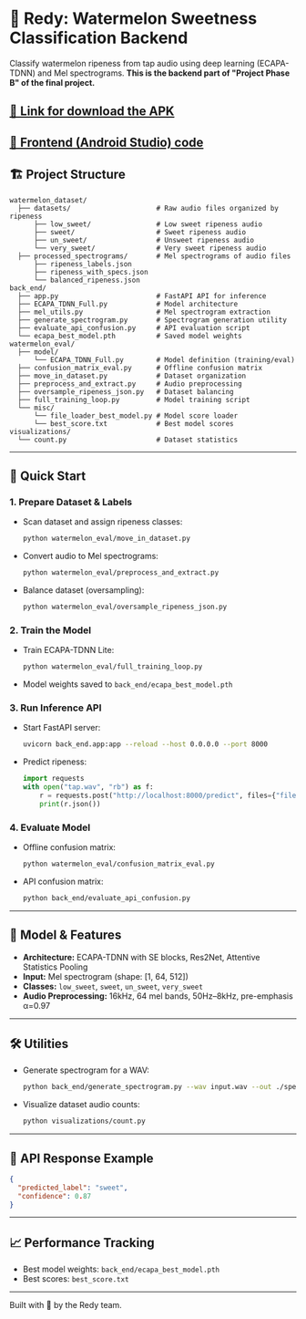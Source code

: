 # 🍉 Redy: Watermelon Sweetness Classification Backend

Classify watermelon ripeness from tap audio using deep learning (ECAPA-TDNN) and Mel spectrograms.
**This is the backend part of "Project Phase B" of the final project.**

[🔗 Link for download the APK](https://drive.google.com/file/d/18OC_MR-IxNMIf2QQ-rpTmzTqaw61SDS5/view?usp=sharing)
---
[🔗 Frontend (Android Studio) code](https://github.com/Dmitry-Simon/RedyApp/tree/master)
---

## 🏗️ Project Structure

```
watermelon_dataset/
  ├── datasets/                     # Raw audio files organized by ripeness
      ├── low_sweet/                # Low sweet ripeness audio
      ├── sweet/                    # Sweet ripeness audio
      ├── un_sweet/                 # Unsweet ripeness audio
      └── very_sweet/               # Very sweet ripeness audio
  ├── processed_spectrograms/       # Mel spectrograms of audio files 
      ├── ripeness_labels.json
      ├── ripeness_with_specs.json
      └── balanced_ripeness.json
back_end/
  ├── app.py                        # FastAPI API for inference
  ├── ECAPA_TDNN_Full.py            # Model architecture
  ├── mel_utils.py                  # Mel spectrogram extraction
  ├── generate_spectrogram.py       # Spectrogram generation utility
  ├── evaluate_api_confusion.py     # API evaluation script
  └── ecapa_best_model.pth          # Saved model weights
watermelon_eval/
  ├── model/
      └── ECAPA_TDNN_Full.py        # Model definition (training/eval)
  ├── confusion_matrix_eval.py      # Offline confusion matrix
  ├── move_in_dataset.py            # Dataset organization
  ├── preprocess_and_extract.py     # Audio preprocessing
  ├── oversample_ripeness_json.py   # Dataset balancing
  ├── full_training_loop.py         # Model training script
  └── misc/
      └── file_loader_best_model.py # Model score loader
      └── best_score.txt            # Best model scores
visualizations/
  └── count.py                      # Dataset statistics
```

---

## 🚀 Quick Start

### 1. Prepare Dataset & Labels

- Scan dataset and assign ripeness classes:
  ```bash
  python watermelon_eval/move_in_dataset.py
  ```
- Convert audio to Mel spectrograms:
  ```bash
  python watermelon_eval/preprocess_and_extract.py
  ```
- Balance dataset (oversampling):
  ```bash
  python watermelon_eval/oversample_ripeness_json.py
  ```

### 2. Train the Model

- Train ECAPA-TDNN Lite:
  ```bash
  python watermelon_eval/full_training_loop.py
  ```
- Model weights saved to `back_end/ecapa_best_model.pth`

### 3. Run Inference API

- Start FastAPI server:
  ```bash
  uvicorn back_end.app:app --reload --host 0.0.0.0 --port 8000
  ```
- Predict ripeness:
  ```python
  import requests
  with open("tap.wav", "rb") as f:
      r = requests.post("http://localhost:8000/predict", files={"file": f})
      print(r.json())
  ```

### 4. Evaluate Model

- Offline confusion matrix:
  ```bash
  python watermelon_eval/confusion_matrix_eval.py
  ```
- API confusion matrix:
  ```bash
  python back_end/evaluate_api_confusion.py
  ```

---

## 🧠 Model & Features

- **Architecture:** ECAPA-TDNN with SE blocks, Res2Net, Attentive Statistics Pooling
- **Input:** Mel spectrogram (shape: [1, 64, 512])
- **Classes:** `low_sweet`, `sweet`, `un_sweet`, `very_sweet`
- **Audio Preprocessing:** 16kHz, 64 mel bands, 50Hz–8kHz, pre-emphasis α=0.97

---

## 🛠️ Utilities

- Generate spectrogram for a WAV:
  ```bash
  python back_end/generate_spectrogram.py --wav input.wav --out ./specs
  ```

- Visualize dataset audio counts:
  ```bash
  python visualizations/count.py
  ```

---

## 📄 API Response Example

```json
{
  "predicted_label": "sweet",
  "confidence": 0.87
}
```

---

## 📈 Performance Tracking

- Best model weights: `back_end/ecapa_best_model.pth`
- Best scores: `best_score.txt`

---

Built with 🍉 by the Redy team.
